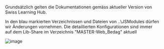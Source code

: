 Grundsätzlich gelten die Dokumentationen gemäss aktueller Version von Swiss Learning Hub.

In den blau markierten Verzeichnissen und Dateien von ..\JSModules dürfen wir Änderungen vornehmen. Die detaillierten Konfigurationen sind immer auf dem Lib-Share im Verzeichnis "MASTER-Web_Bedag" aktuell

![image](https://user-images.githubusercontent.com/41326409/146224629-3a1478fb-8601-4871-bfd4-57caa0096cf3.png)

